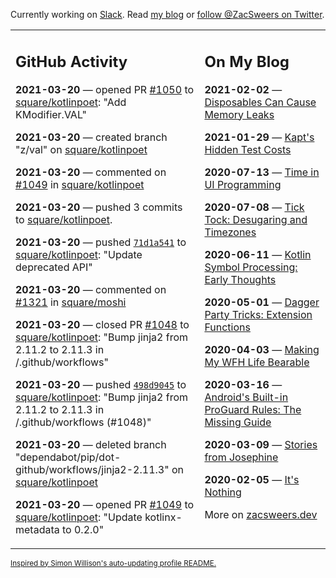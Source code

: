 Currently working on [Slack](https://slack.com/). Read [my blog](https://zacsweers.dev/) or [follow @ZacSweers on Twitter](https://twitter.com/ZacSweers).

<table><tr><td valign="top" width="60%">

## GitHub Activity
<!-- githubActivity starts -->
**2021-03-20** — opened PR [#1050](https://api.github.com/repos/square/kotlinpoet/pulls/1050) to [square/kotlinpoet](https://api.github.com/repos/square/kotlinpoet): "Add KModifier.VAL"

**2021-03-20** — created branch "z/val" on [square/kotlinpoet](https://api.github.com/repos/square/kotlinpoet)

**2021-03-20** — commented on [#1049](https://github.com/square/kotlinpoet/pull/1049#issuecomment-803466675) in [square/kotlinpoet](https://api.github.com/repos/square/kotlinpoet)

**2021-03-20** — pushed 3 commits to [square/kotlinpoet](https://api.github.com/repos/square/kotlinpoet).

**2021-03-20** — pushed [`71d1a541`](https://github.com/square/kotlinpoet/commit/71d1a5411378852a7a99394fe78f5c79d3bd6e34) to [square/kotlinpoet](https://api.github.com/repos/square/kotlinpoet): "Update deprecated API"

**2021-03-20** — commented on [#1321](https://github.com/square/moshi/issues/1321#issuecomment-803456871) in [square/moshi](https://api.github.com/repos/square/moshi)

**2021-03-20** — closed PR [#1048](https://api.github.com/repos/square/kotlinpoet/pulls/1048) to [square/kotlinpoet](https://api.github.com/repos/square/kotlinpoet): "Bump jinja2 from 2.11.2 to 2.11.3 in /.github/workflows"

**2021-03-20** — pushed [`498d9045`](https://github.com/square/kotlinpoet/commit/498d90458ffbe4057bb4928008801102cd220075) to [square/kotlinpoet](https://api.github.com/repos/square/kotlinpoet): "Bump jinja2 from 2.11.2 to 2.11.3 in /.github/workflows (#1048)"

**2021-03-20** — deleted branch "dependabot/pip/dot-github/workflows/jinja2-2.11.3" on [square/kotlinpoet](https://api.github.com/repos/square/kotlinpoet)

**2021-03-20** — opened PR [#1049](https://api.github.com/repos/square/kotlinpoet/pulls/1049) to [square/kotlinpoet](https://api.github.com/repos/square/kotlinpoet): "Update kotlinx-metadata to 0.2.0"
<!-- githubActivity ends -->
</td><td valign="top" width="40%">

## On My Blog
<!-- blog starts -->
**2021-02-02** — [Disposables Can Cause Memory Leaks](https://www.zacsweers.dev/disposables-can-cause-memory-leaks/)

**2021-01-29** — [Kapt's Hidden Test Costs](https://www.zacsweers.dev/kapts-hidden-test-costs/)

**2020-07-13** — [Time in UI Programming](https://www.zacsweers.dev/time-in-ui/)

**2020-07-08** — [Tick Tock: Desugaring and Timezones](https://www.zacsweers.dev/ticktock-desugaring-timezones/)

**2020-06-11** — [Kotlin Symbol Processing: Early Thoughts](https://www.zacsweers.dev/kotlin-symbol-processor-early-thoughts/)

**2020-05-01** — [Dagger Party Tricks: Extension Functions](https://www.zacsweers.dev/dagger-party-tricks-extension-functions/)

**2020-04-03** — [Making My WFH Life Bearable](https://www.zacsweers.dev/making-wfh-life-bearable/)

**2020-03-16** — [Android's Built-in ProGuard Rules: The Missing Guide](https://www.zacsweers.dev/android-proguard-rules/)

**2020-03-09** — [Stories from Josephine](https://www.zacsweers.dev/stories-from-josephine/)

**2020-02-05** — [It's Nothing](https://www.zacsweers.dev/its-nothing/)
<!-- blog ends -->
More on [zacsweers.dev](https://zacsweers.dev/)
</td></tr></table>

<sub><a href="https://simonwillison.net/2020/Jul/10/self-updating-profile-readme/">Inspired by Simon Willison's auto-updating profile README.</a></sub>